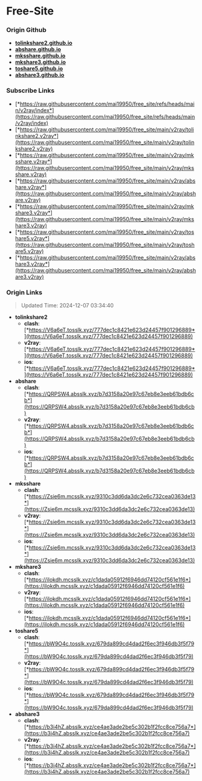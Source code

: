 # Free-Site

### Origin Github

- [**tolinkshare2.github.io**](https://github.com/tolinkshare2/tolinkshare2.github.io)
- [**abshare.github.io**](https://github.com/abshare/abshare.github.io)
- [**mksshare.github.io**](https://github.com/mksshare/mksshare.github.io)
- [**mkshare3.github.io**](https://github.com/mkshare3/mkshare3.github.io)
- [**toshare5.github.io**](https://github.com/toshare5/toshare5.github.io)
- [**abshare3.github.io**](https://github.com/abshare3/abshare3.github.io)

### Subscribe Links

- [*https://raw.githubusercontent.com/mai19950/free_site/refs/heads/main/v2ray/index*](https://raw.githubusercontent.com/mai19950/free_site/refs/heads/main/v2ray/index)
- [*https://raw.githubusercontent.com/mai19950/free_site/main/v2ray/tolinkshare2.v2ray*](https://raw.githubusercontent.com/mai19950/free_site/main/v2ray/tolinkshare2.v2ray)
- [*https://raw.githubusercontent.com/mai19950/free_site/main/v2ray/mksshare.v2ray*](https://raw.githubusercontent.com/mai19950/free_site/main/v2ray/mksshare.v2ray)
- [*https://raw.githubusercontent.com/mai19950/free_site/main/v2ray/abshare.v2ray*](https://raw.githubusercontent.com/mai19950/free_site/main/v2ray/abshare.v2ray)
- [*https://raw.githubusercontent.com/mai19950/free_site/main/v2ray/mkshare3.v2ray*](https://raw.githubusercontent.com/mai19950/free_site/main/v2ray/mkshare3.v2ray)
- [*https://raw.githubusercontent.com/mai19950/free_site/main/v2ray/toshare5.v2ray*](https://raw.githubusercontent.com/mai19950/free_site/main/v2ray/toshare5.v2ray)
- [*https://raw.githubusercontent.com/mai19950/free_site/main/v2ray/abshare3.v2ray*](https://raw.githubusercontent.com/mai19950/free_site/main/v2ray/abshare3.v2ray)

### Origin Links

> Updated Time: 2024-12-07 03:34:40

- **tolinkshare2**
  - **clash**: [*https://V6a6eT.tosslk.xyz/777dec1c8421e623d24457f901296889*](https://V6a6eT.tosslk.xyz/777dec1c8421e623d24457f901296889)
  - **v2ray**: [*https://V6a6eT.tosslk.xyz/777dec1c8421e623d24457f901296889*](https://V6a6eT.tosslk.xyz/777dec1c8421e623d24457f901296889)
  - **ios**: [*https://V6a6eT.tosslk.xyz/777dec1c8421e623d24457f901296889*](https://V6a6eT.tosslk.xyz/777dec1c8421e623d24457f901296889)
- **abshare**
  - **clash**: [*https://QRPSW4.absslk.xyz/b7d3158a20e97c67eb8e3eeb61bdb6cb*](https://QRPSW4.absslk.xyz/b7d3158a20e97c67eb8e3eeb61bdb6cb)
  - **v2ray**: [*https://QRPSW4.absslk.xyz/b7d3158a20e97c67eb8e3eeb61bdb6cb*](https://QRPSW4.absslk.xyz/b7d3158a20e97c67eb8e3eeb61bdb6cb)
  - **ios**: [*https://QRPSW4.absslk.xyz/b7d3158a20e97c67eb8e3eeb61bdb6cb*](https://QRPSW4.absslk.xyz/b7d3158a20e97c67eb8e3eeb61bdb6cb)
- **mksshare**
  - **clash**: [*https://Zsie6m.mcsslk.xyz/9310c3dd6da3dc2e6c732cea0363de13*](https://Zsie6m.mcsslk.xyz/9310c3dd6da3dc2e6c732cea0363de13)
  - **v2ray**: [*https://Zsie6m.mcsslk.xyz/9310c3dd6da3dc2e6c732cea0363de13*](https://Zsie6m.mcsslk.xyz/9310c3dd6da3dc2e6c732cea0363de13)
  - **ios**: [*https://Zsie6m.mcsslk.xyz/9310c3dd6da3dc2e6c732cea0363de13*](https://Zsie6m.mcsslk.xyz/9310c3dd6da3dc2e6c732cea0363de13)
- **mkshare3**
  - **clash**: [*https://iIokdh.mcsslk.xyz/c1dada05912f6946dd74120cf561e1f6*](https://iIokdh.mcsslk.xyz/c1dada05912f6946dd74120cf561e1f6)
  - **v2ray**: [*https://iIokdh.mcsslk.xyz/c1dada05912f6946dd74120cf561e1f6*](https://iIokdh.mcsslk.xyz/c1dada05912f6946dd74120cf561e1f6)
  - **ios**: [*https://iIokdh.mcsslk.xyz/c1dada05912f6946dd74120cf561e1f6*](https://iIokdh.mcsslk.xyz/c1dada05912f6946dd74120cf561e1f6)
- **toshare5**
  - **clash**: [*https://bW9O4c.tosslk.xyz/679da899cd4dad2f6ec3f946db3f5f79*](https://bW9O4c.tosslk.xyz/679da899cd4dad2f6ec3f946db3f5f79)
  - **v2ray**: [*https://bW9O4c.tosslk.xyz/679da899cd4dad2f6ec3f946db3f5f79*](https://bW9O4c.tosslk.xyz/679da899cd4dad2f6ec3f946db3f5f79)
  - **ios**: [*https://bW9O4c.tosslk.xyz/679da899cd4dad2f6ec3f946db3f5f79*](https://bW9O4c.tosslk.xyz/679da899cd4dad2f6ec3f946db3f5f79)
- **abshare3**
  - **clash**: [*https://b3i4hZ.absslk.xyz/ce4ae3ade2be5c302b1f2fcc8ce756a7*](https://b3i4hZ.absslk.xyz/ce4ae3ade2be5c302b1f2fcc8ce756a7)
  - **v2ray**: [*https://b3i4hZ.absslk.xyz/ce4ae3ade2be5c302b1f2fcc8ce756a7*](https://b3i4hZ.absslk.xyz/ce4ae3ade2be5c302b1f2fcc8ce756a7)
  - **ios**: [*https://b3i4hZ.absslk.xyz/ce4ae3ade2be5c302b1f2fcc8ce756a7*](https://b3i4hZ.absslk.xyz/ce4ae3ade2be5c302b1f2fcc8ce756a7)
